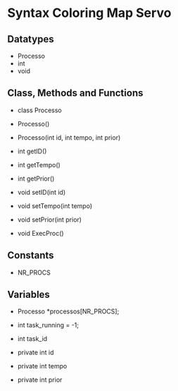 # Syntax Coloring Map Servo

## Datatypes

- Processo
- int
- void

## Class, Methods and Functions

- class Processo

- Processo()
- Processo(int id, int tempo, int prior)
- int getID()
- int getTempo()
- int getPrior()
- void setID(int id)
- void setTempo(int tempo)
- void setPrior(int prior)
- void ExecProc()

## Constants

- NR_PROCS

## Variables

- Processo *processos[NR_PROCS];
- int task_running = -1;
- int task_id

- private int id
- private int tempo
- private int prior